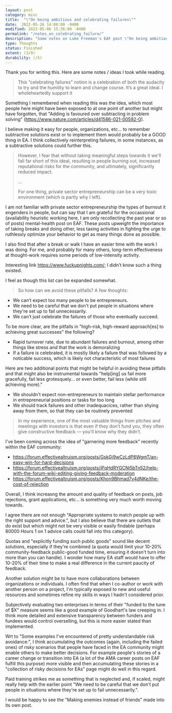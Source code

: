```yaml
---
layout: post
category: misc
title:  "\"On being ambitious and celebrating failures\""
date:  2022-05-26 14:08:00 -0400
modified: 2022-05-06 15:36:00 -0400
permalink: "/notes_on_celebrating_failure/"
description: "Some notes on Luke Freeman's EAF post \"On being ambitious and celebrating failures\""
type: Thoughts
status: Finished
extent: (3/9)
durability: (/5)
---
```


Thank you for writing this. Here are some notes / ideas I took while reading. 

> This “celebrating failures” notion is a celebration of both the audacity to try and the humility to learn and change course. It’s a great ideal. I wholeheartedly support it

Something I remembered when reading this was the idea, which most people here might have been exposed to at one point of another but might have forgotten, that "Adding is favoured over subtracting in problem solving" (https://www.nature.com/articles/d41586-021-00592-0). 

I believe making it easy for people, organizations, etc... to remember subtractive solutions exist or to implement them would probably be a GOOD thing in EA. I think collectively reinterpreting failures, in some instances, as a subtractive solutions could further this. 

> However, I fear that without taking meaningful steps towards it we'll fall far short of this ideal, resulting in people burning out, increased reputational risks for the community, and ultimately, significantly reduced impact. 
> 
> ...
> 
> For one thing, private sector entrepreneurship can be a very toxic environment (which is partly why I left).  

I am not familiar with private sector entrepreneurship the types of burnout it engenders in people, but can say that I am grateful for the occassional (availability heuristic working here, I am only recollecting the past year or so of posts) mental-health post on EAF. These posts upweight the importance of taking breaks and doing other, less taxing activities in fighting the urge to ruthlessly optimize your behavior to get as many things done as possible. 

I also find that after a break or walk I have an easier time with the work I was doing. For me, and probably for many others, long-term effectiveness at thought-work requires some periods of low-intensity activity. 

Interesting link <https://www.fuckupnights.com/>; I didn't know such a thing existed. 

I feel as though this list can be expanded somewhat. 

> So how can we avoid these pitfalls? A few thoughts: 
- We can’t expect too many people to be entrepreneurs. 
- We need to be careful that we don't put people in situations where they're set up to fail unnecessarily.
- We can’t just celebrate the failures of those who eventually succeed.

To be more clear, are the pitfalls in "high-risk, high-reward approach[es] to achieving great successes" the following? 

- Rapid turnover rate, due to abundant failures and burnout, among other things like stress and that the work is demoralizing
- If a failure is celebrated, it is mostly likely a failure that was followed by a noticable success, which is likely not characteristic of most failures 

<!-- [i.e., we can't expect most people to be able to pursue "high-risk, high-reward" strategies for achievement in EA, given the associated pitfalls] -->

Here are two additional points that might be helpful in avoiding these pitfalls and that might also be instrumental towards "help[ing] us fail more gracefully, fail less grotesquely... or even better, fail less (while still achieving more)."

- We shouldn't expect non-entrepreneurs to maintain stellar performance in entrepreneurial positions or tasks for too long
- We should track failures and other inadequacices, rather than shying away from them, so that they can be routinely prevented 

> In my experience, one of the most valuable things from pitches and meetings with investors is that even if they don’t fund you, they often give constructive feedback — you'll know why they didn’t.

I've been coming across the idea of "garnering more feedback" recently within the EAF community:
 - https://forum.effectivealtruism.org/posts/GskGj9wCzLdP8WgmT/an-easy-win-for-hard-decisions
 -  https://forum.effectivealtruism.org/posts/iPqHdRYGCNj5bTn52/help-with-the-forum-wiki-editing-giving-feedback-moderation
 - https://forum.effectivealtruism.org/posts/Khon9Bhmad7v4dNKe/the-cost-of-rejection

Overall, I think increasng the amount and quality of feedback on posts, job rejections, grant applications, etc... is something very much worth moving towards. 

I agree there are not enough "Appropriate systems to match people up with the right support and advice.", but I also believe that there are outlets that do exist but which might not be very visible or easily findable (perhaps 80000 Hours 1 on 1 advice calls could fall into this category). 

Quotas and "explicitly funding such public goods" sound like decent solutions, especially if they're combined (a quota would limit your 10-20% community-feedback public-good funded time, ensuring it doesn't turn into more than you can handle). I wonder how many EA staff would have to offer 10-20% of their time to make a real difference in the current paucity of feedback. 

Another solution might be to have more collaborations between organizations or individuals. I often find that when I co-author or work with another person on a project, I'm typically exposed to new and useful resources and sometimes refine my skills in ways I hadn't considered prior. 

Subjectively evaluating two enterprises in terms of their "funded to the tune of $X" measure seems like a good example of Goodhart's law creeping in. I think more detailed and extensive transparency between funders and fundees would control overselling, but this is more easier stated than implemented. 

Wrt to "Some examples I've encountered of pretty understandable risk avoidance:", I think accumulating the outcomes (again, including the failed ones) of risky scenarios that people have faced in the EA community might enable others to make better decisions. For example people's stories of a career change or transition into EA (a lot of the AMA career posts on EAF fulfill this purpose) more visible and then accumulating these stories in a "collection of risky decisions for EAs" page might do well in this regard.

Paid training strikes me as something that is neglected and, if scaled, might really help with the earlier point "We need to be careful that we don't put people in situations where they're set up to fail unnecessarily.".

I would be happy to see the "Making enemies instead of friends" made into its own post. 